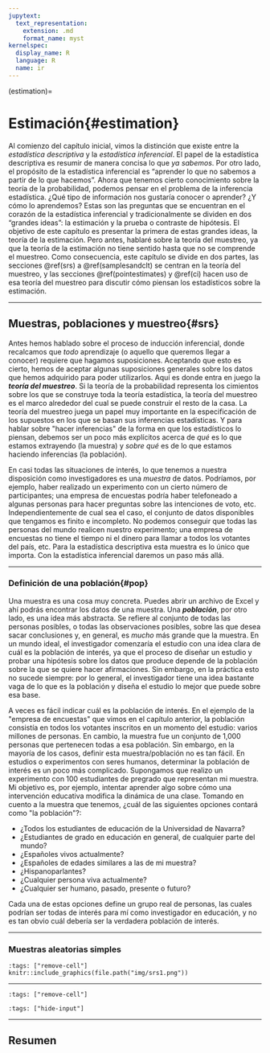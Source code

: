 ```yaml
---
jupytext:
  text_representation:
    extension: .md
    format_name: myst
kernelspec:
  display_name: R
  language: R
  name: ir
---
```


(estimation)=

# Estimación{#estimation}

Al comienzo del capítulo inicial, vimos la distinción que existe entre la *estadística descriptiva* y la *estadística inferencial*. El papel de la estadística descriptiva es resumir de manera concisa lo que *ya sabemos*. Por otro lado, el propósito de la estadística inferencial es “aprender lo que no sabemos a partir de lo que hacemos”. Ahora que tenemos cierto conocimiento sobre la teoría de la probabilidad, podemos pensar en el problema de la inferencia estadística. ¿Qué tipo de información nos gustaría conocer o aprender? ¿Y cómo lo aprendemos? Estas son las preguntas que se encuentran en el corazón de la estadística inferencial y tradicionalmente se dividen en dos “grandes ideas”: la estimación y la prueba o contraste de hipótesis. El objetivo de este capítulo es presentar la primera de estas grandes ideas, la teoría de la estimación. Pero antes, hablaré sobre la teoría del muestreo, ya que la teoría de la estimación no tiene sentido hasta que no se comprende el muestreo. Como consecuencia, este capítulo se divide en dos partes, las secciones \@ref(srs) a \@ref(samplesandclt) se centran en la teoría del muestreo, y las secciones \@ref(pointestimates) y \@ref(ci) hacen uso de esa teoría del muestreo para discutir cómo piensan los estadísticos sobre la estimación.
 
---

## Muestras, poblaciones y muestreo{#srs}

Antes hemos hablado sobre el proceso de inducción inferencial, donde recalcamos que *todo* aprendizaje (o aquello que queremos llegar a conocer) requiere que hagamos suposiciones. Aceptando que esto es cierto, hemos de aceptar algunas suposiciones generales sobre los datos que hemos adquirido para poder utilizarlos. Aquí es donde entra en juego la **_teoría del muestreo_**. Si la teoría de la probabilidad representa los cimientos sobre los que se construye toda la teoría estadística, la teoría del muestreo es el marco alrededor del cual se puede construir el resto de la casa. La teoría del muestreo juega un papel muy importante en la especificación de los supuestos en los que se basan sus inferencias estadísticas. Y para hablar sobre "hacer inferencias" de la forma en que los estadísticos lo piensan, debemos ser un poco más explícitos acerca de *qué* es lo que estamos extrayendo  (la muestra) y *sobre qué* es de lo que estamos haciendo inferencias (la población).

En casi todas las situaciones de interés, lo que tenemos a nuestra disposición como investigadores es una *muestra* de datos. Podríamos, por ejemplo, haber realizado un experimento con un cierto número de participantes; una empresa de encuestas podría haber telefoneado a algunas personas para hacer preguntas sobre las intenciones de voto, etc. Independientemente de cual sea el caso, el conjunto de datos disponibles que tengamos es finito e incompleto. No podemos conseguir que todas las personas del mundo realicen nuestro experimento; una empresa de encuestas no tiene el tiempo ni el dinero para llamar a todos los votantes del país, etc. Para la estadística descriptiva esta muestra es lo único que importa. Con la estadística inferencial daremos un paso más allá. 

---

### Definición de una población{#pop}

Una muestra es una cosa muy concreta. Puedes abrir un archivo de Excel y ahí podrás encontrar los datos de una muestra. Una **_población_**, por otro lado, es una idea más abstracta. Se refiere al conjunto de todas las personas posibles, o todas las observaciones posibles, sobre las que desea sacar conclusiones y, en general, es *mucho* más grande que la muestra. En un mundo ideal, el investigador comenzaría el estudio con una idea clara de cuál es la población de interés, ya que el proceso de diseñar un estudio y probar una hipótesis sobre los datos que produce depende de la población sobre la que se quiere hacer afirmaciones. Sin embargo, en la práctica esto no sucede siempre: por lo general, el investigador tiene una idea bastante vaga de lo que es la población y diseña el estudio lo mejor que puede sobre esa base.

A veces es fácil indicar cuál es la población de interés. En el ejemplo de la "empresa de encuestas" que vimos en el capítulo anterior, la población consistía en todos los votantes inscritos en un momento del estudio: varios millones de personas. En cambio, la muestra fue un conjunto de 1,000 personas que pertenecen todas a esa población. Sin embargo, en la mayoría de los casos, definir esta muestra/población no es tan fácil. En estudios o experimentos con seres humanos, determinar la población de interés es un poco más complicado. Supongamos que realizo un experimento con 100 estudiantes de pregrado que representan mi muestra. Mi objetivo es, por ejemplo, intentar aprender algo sobre cómo una intervención educativa modifica la dinámica de una clase. Tomando en cuento a la muestra que tenemos, ¿cuál de las siguientes opciones contará como "la población"?:

- ¿Todos los estudiantes de educación de la Universidad de Navarra?      
- ¿Estudiantes de grado en educación en general, de cualquier parte del mundo?      
- ¿Españoles vivos actualmente?      
- ¿Españoles de edades similares a las de mi muestra?
- ¿Hispanoparlantes?
- ¿Cualquier persona viva actualmente?      
- ¿Cualquier ser humano, pasado, presente o futuro?      

Cada una de estas opciones define un grupo real de personas, las cuales podrían ser todas de interés para mí como investigador en educación, y no es tan obvio cuál debería ser la verdadera población de interés. 

---

### Muestras aleatorias simples

```{code-cell} r
:tags: ["remove-cell"]
knitr::include_graphics(file.path("img/srs1.png"))
```

---

```{code-cell} r
:tags: ["remove-cell"]
```

```{code-cell} ir
:tags: ["hide-input"]
```

---

## Resumen

 